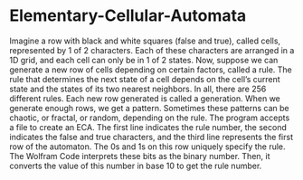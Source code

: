 # Elementary-Cellular-Automata
Imagine a row with black and white squares (false and true), called cells, represented by 1 of 2 characters. Each of these characters are arranged in a 1D grid, and each cell can only be in 1 of 2 states. Now, suppose we can generate a new row of cells depending on certain factors, called a rule. The rule that determines the next state of a cell depends on the cell’s current state and the states of its two nearest neighbors. In all, there are 256 different rules. Each new row generated is called a generation. When we generate enough rows, we get a pattern. Sometimes these patterns can be chaotic, or fractal, or random, depending on the rule. The program accepts a file to create an ECA. The first line indicates the rule number, the second indicates the false and true characters, and the third line represents the first row of the automaton. The 0s and 1s on this row uniquely specify the rule. The Wolfram Code interprets these bits as the binary number. Then, it converts the value of this number in base 10 to get the rule number.


